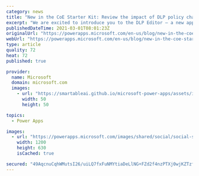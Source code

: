 ```yaml
---
category: news
title: "New in the CoE Starter Kit: Review the impact of DLP policy changes"
excerpt: "We are excited to introduce you to the DLP Editor – a new app part of the Center of Excellence Starter Kit. The DLP Editor is a tool you can use to observe the impact of an existing policy or updated/new policy changes you want to make."
publishedDateTime: 2021-03-01T08:01:23Z
originalUrl: "https://powerapps.microsoft.com/en-us/blog/new-in-the-coe-starter-kit-review-the-impact-of-dlp-policy-changes/"
webUrl: "https://powerapps.microsoft.com/en-us/blog/new-in-the-coe-starter-kit-review-the-impact-of-dlp-policy-changes/"
type: article
quality: 72
heat: 72
published: true

provider:
  name: Microsoft
  domain: microsoft.com
  images:
    - url: "https://smartableai.github.io/microsoft-power-apps/assets/images/organizations/microsoft.com-50x50.jpg"
      width: 50
      height: 50

topics:
  - Power Apps

images:
  - url: "https://powerapps.microsoft.com/images/shared/social/social-share-post-ignite.png"
    width: 1200
    height: 630
    isCached: true

secured: "49AqcnuCqhWMutsI26/uiLQ7fxFuNMYtiaDeLlNG+FZd2f4nzPTXj0wjKZTzfmUrrqI/whM8kWH31O2eWwKqFeE3w7z3qgD1QoBjnSW8uTVtiqEA30efdr/P8VqfK0rsnhn1CbeZ2xxgRo/eyl7YkxO1fZ50sA7p6C2I5e4HrWu6AYzgUjR9rBTmHDyz7/dxDfrxLX+uWyeFp18TUPju3BtbaVyUPJ16h2oBJeee1pSPEbVTSMBZEF7a+zVEcZiZwZxxS4wOnZGAuicGI8iFPZaHb91aaaA8y5RFbJXqRIY7hJCZed6a/NH7iPM28acgI238JDroPwvZ5AKmHVIdaPCYwi+FHHsZ6tVLicyK5iA=;R7uSMV+axorFZICaGqwp6A=="
---
```


